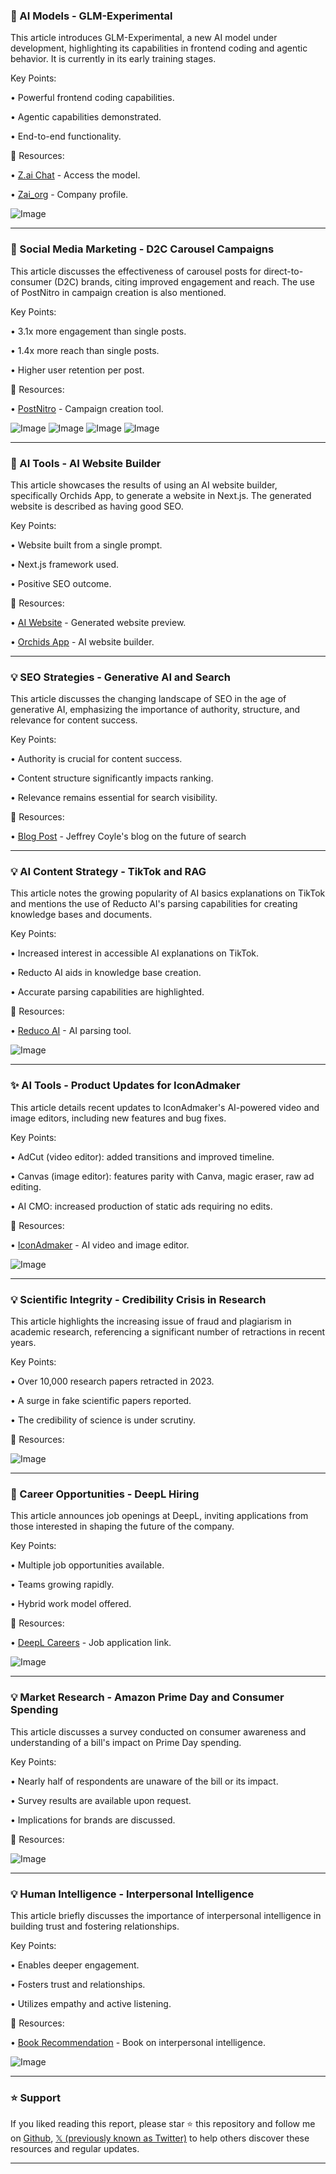 ### 🤖 AI Models - GLM-Experimental

This article introduces GLM-Experimental, a new AI model under development, highlighting its capabilities in frontend coding and agentic behavior.  It is currently in its early training stages.


Key Points:

• Powerful frontend coding capabilities.

• Agentic capabilities demonstrated.

• End-to-end functionality.


🔗 Resources:

• [Z.ai Chat](http://Z.ai) - Access the model.

• [Zai_org](https://x.com/Zai_org) -  Company profile.

![Image](https://pbs.twimg.com/media/GvaTwRsXMAA2v6p?format=jpg&name=small)


---
### 🚀 Social Media Marketing - D2C Carousel Campaigns

This article discusses the effectiveness of carousel posts for direct-to-consumer (D2C) brands, citing improved engagement and reach.  The use of PostNitro in campaign creation is also mentioned.


Key Points:

• 3.1x more engagement than single posts.

• 1.4x more reach than single posts.

• Higher user retention per post.


🔗 Resources:

• [PostNitro](https://x.com/postnitroai) -  Campaign creation tool.

![Image](https://pbs.twimg.com/media/GvVL-1_XEAAIAi8?format=png&name=small)
![Image](https://pbs.twimg.com/media/GvVL_NwWAAEd9wj?format=png&name=small)
![Image](https://pbs.twimg.com/media/GvVL_jRXwAELhVp?format=png&name=small)
![Image](https://pbs.twimg.com/media/GvVL_7MXsAAkyjY?format=png&name=small)


---
### 🚀 AI Tools - AI Website Builder

This article showcases the results of using an AI website builder, specifically Orchids App, to generate a website in Next.js. The generated website is described as having good SEO.


Key Points:

• Website built from a single prompt.

• Next.js framework used.

• Positive SEO outcome.


🔗 Resources:

• [AI Website](https://ai-clinical-notetaker.vercel.app) -  Generated website preview.

• [Orchids App](https://x.com/orchidsapp) - AI website builder.


---
### 💡 SEO Strategies - Generative AI and Search

This article discusses the changing landscape of SEO in the age of generative AI, emphasizing the importance of authority, structure, and relevance for content success.


Key Points:

• Authority is crucial for content success.

• Content structure significantly impacts ranking.

• Relevance remains essential for search visibility.


🔗 Resources:

• [Blog Post](https://x.com/Siteimprove/status/1942648003841626329) - Jeffrey Coyle's blog on the future of search


---
### 💡 AI Content Strategy - TikTok and RAG

This article notes the growing popularity of AI basics explanations on TikTok and mentions the use of Reducto AI's parsing capabilities for creating knowledge bases and documents.


Key Points:

• Increased interest in accessible AI explanations on TikTok.

• Reducto AI aids in knowledge base creation.

• Accurate parsing capabilities are highlighted.


🔗 Resources:

• [Reduco AI](https://x.com/reductoai) - AI parsing tool.

![Image](https://pbs.twimg.com/amplify_video_thumb/1942644227810152451/img/B-pB3D3kkIzyIUDW.jpg)


---
### ✨ AI Tools - Product Updates for IconAdmaker

This article details recent updates to IconAdmaker's AI-powered video and image editors, including new features and bug fixes.


Key Points:

• AdCut (video editor): added transitions and improved timeline.

• Canvas (image editor): features parity with Canva, magic eraser, raw ad editing.

• AI CMO: increased production of static ads requiring no edits.


🔗 Resources:

• [IconAdmaker](https://x.com/IconAdmaker) - AI video and image editor.

![Image](https://pbs.twimg.com/media/GvSrMczXcAElgjI?format=jpg&name=small)


---
### 💡 Scientific Integrity - Credibility Crisis in Research

This article highlights the increasing issue of fraud and plagiarism in academic research, referencing a significant number of retractions in recent years.


Key Points:

• Over 10,000 research papers retracted in 2023.

• A surge in fake scientific papers reported.

• The credibility of science is under scrutiny.


🔗 Resources:

![Image](https://pbs.twimg.com/media/GvP_7fkXUAAF011?format=jpg&name=small)


---
### 🚀 Career Opportunities - DeepL Hiring

This article announces job openings at DeepL, inviting applications from those interested in shaping the future of the company.


Key Points:

• Multiple job opportunities available.

• Teams growing rapidly.

• Hybrid work model offered.


🔗 Resources:

• [DeepL Careers](https://brnw.ch/21wTVEV) -  Job application link.

![Image](https://pbs.twimg.com/ext_tw_video_thumb/1941776720765259776/pu/img/JYU11VQr_l_tubO8.jpg)


---
### 💡 Market Research - Amazon Prime Day and Consumer Spending

This article discusses a survey conducted on consumer awareness and understanding of a bill's impact on Prime Day spending.


Key Points:

• Nearly half of respondents are unaware of the bill or its impact.

• Survey results are available upon request.

• Implications for brands are discussed.


🔗 Resources:

![Image](https://pbs.twimg.com/media/GvJMKovXkAAql2i?format=jpg&name=small)


---
### 💡  Human Intelligence - Interpersonal Intelligence

This article briefly discusses the importance of interpersonal intelligence in building trust and fostering relationships.


Key Points:

• Enables deeper engagement.

• Fosters trust and relationships.

• Utilizes empathy and active listening.


🔗 Resources:

• [Book Recommendation](https://bit.ly/40ZcNsd) -  Book on interpersonal intelligence.

![Image](https://pbs.twimg.com/media/GvBgGjnXwAAVPqJ?format=jpg&name=900x900)


---

### ⭐️ Support

If you liked reading this report, please star ⭐️ this repository and follow me on [Github](https://github.com/Drix10), [𝕏 (previously known as Twitter)](https://x.com/DRIX_10_) to help others discover these resources and regular updates.

---